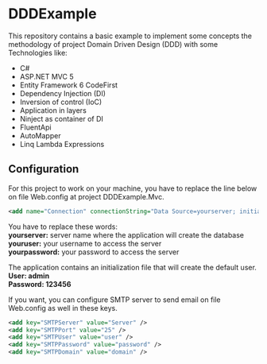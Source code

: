 # DDDExample

This repository contains a basic example to implement some concepts the methodology of project Domain Driven Design (DDD) with some Technologies like:
- C#
- ASP.NET MVC 5
- Entity Framework 6 CodeFirst
- Dependency Injection (DI) 
- Inversion of control (IoC)
- Application in layers
- Ninject as container of DI
- FluentApi
- AutoMapper
- Linq Lambda Expressions

## Configuration

For this project to work on your machine, you have to replace the line below on file Web.config at project DDDExample.Mvc.

```xml
<add name="Connection" connectionString="Data Source=yourserver; initial catalog=DbExample;user id=youruser;password=yourpassword;" providerName="System.Data.SqlClient" />
```

You have to replace these words:<br />
**yourserver:** server name where the application will create the database<br />
**youruser:** your username to access the server<br />
**yourpassword:** your password to access the server<br />

The application contains an initialization file that will create the default user.<br />
**User: admin**<br />
**Password: 123456**<br />

If you want, you can configure SMTP server to send email on file Web.config as well in these keys.

```xml
<add key="SMTPServer" value="Server" />
<add key="SMTPPort" value="25" />
<add key="SMTPUser" value="user" />
<add key="SMTPPassword" value="password" />
<add key="SMTPDomain" value="domain" />
```
